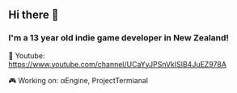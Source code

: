 ## Hi there 👋
### I'm a 13 year old indie game developer in New Zealand!

🔴 Youtube: https://www.youtube.com/channel/UCaYyJPSnVkISlB4JuEZ978A

🎮 Working on: αEngine, ProjectTermianal

